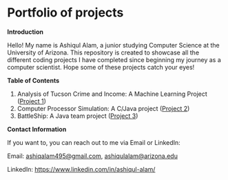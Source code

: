 # Portfolio of projects

**Introduction**

Hello! My name is Ashiqul Alam, a junior studying Computer Science at the University of Arizona. This repository is created to showcase all the different coding projects I have completed since beginning my journey as a computer scientist. Hope some of these projects catch your eyes!

**Table of Contents**

1. Analysis of Tucson Crime and Income: A Machine Learning Project ([Project 1](https://github.com/Ash-Triple9/portfolio_of_projects/tree/eb3e66c8f99dd2eca3b77f66987535a050c958d6/Project%201))
2. Computer Processor Simulation: A C/Java project ([Project 2](https://github.com/Ash-Triple9/portfolio_of_projects/tree/b495d785e474eab42aef143e6181e3e87b530aae/Project%202))
3. BattleShip: A Java team project ([Project 3](https://github.com/Ash-Triple9/portfolio_of_projects/tree/b495d785e474eab42aef143e6181e3e87b530aae/Project%203))

**Contact Information**

If you want to, you can reach out to me via Email or LinkedIn:

Email: ashiqalam495@gmail.com, ashiqulalam@arizona.edu

LinkedIn: https://www.linkedin.com/in/ashiqul-alam/
